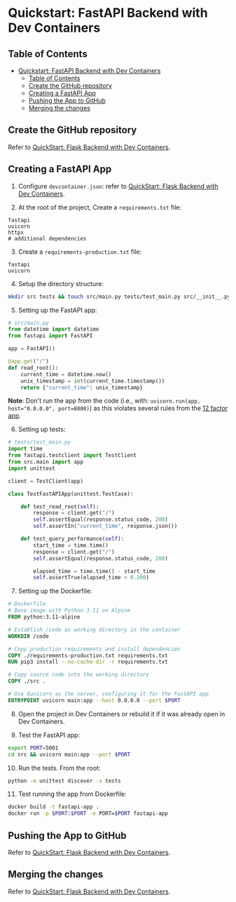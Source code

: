 # Quickstart: FastAPI Backend with Dev Containers

## Table of Contents

- [Quickstart: FastAPI Backend with Dev Containers](#quickstart-fastapi-backend-with-dev-containers)
  - [Table of Contents](#table-of-contents)
  - [Create the GitHub repository](#create-the-github-repository)
  - [Creating a FastAPI App](#creating-a-fastapi-app)
  - [Pushing the App to GitHub](#pushing-the-app-to-github)
  - [Merging the changes](#merging-the-changes)

## Create the GitHub repository

Refer to [QuickStart: Flask Backend with Dev Containers](./FLASK-SETUP.md).

## Creating a FastAPI App

1. Configure `devcontainer.json`: refer to [QuickStart: Flask Backend with Dev Containers](./FLASK-SETUP.md).

2. At the root of the project, Create a `requirements.txt` file:

```
fastapi
uvicorn
httpx
# additional dependencies
```

3. Create a `requirements-production.txt` file:

```
fastapi
uvicorn
```

4. Setup the directory structure:

```bash
mkdir src tests && touch src/main.py tests/test_main.py src/__init__.py tests/__init__.py Dockerfile
```

5. Setting up the FastAPI app:

```python
# src/main.py
from datetime import datetime
from fastapi import FastAPI

app = FastAPI()

@app.get("/")
def read_root():
    current_time = datetime.now()
    unix_timestamp = int(current_time.timestamp())
    return {"current_time": unix_timestamp}
```

**Note**: Don't run the app from the code (i.e., with: `uvicorn.run(app, host="0.0.0.0", port=8000)`) as this violates several rules from the [12 factor app](https://12factor.net).

6. Setting up tests:

```python
# tests/test_main.py
import time
from fastapi.testclient import TestClient
from src.main import app
import unittest

client = TestClient(app)

class TestFastAPIApp(unittest.TestCase):

    def test_read_root(self):
        response = client.get("/")
        self.assertEqual(response.status_code, 200)
        self.assertIn("current_time", response.json())

    def test_query_performance(self):
        start_time = time.time()
        response = client.get("/")
        self.assertEqual(response.status_code, 200)

        elapsed_time = time.time() - start_time
        self.assertTrue(elapsed_time < 0.200)
```

7. Setting up the Dockerfile:

```dockerfile
# Dockerfile
# Base image with Python 3.11 on Alpine
FROM python:3.11-alpine

# Establish /code as working directory in the container
WORKDIR /code

# Copy production requirements and install dependencies
COPY ./requirements-production.txt requirements.txt
RUN pip3 install --no-cache-dir -r requirements.txt

# Copy source code into the working directory
COPY ./src .

# Use Gunicorn as the server, configuring it for the FastAPI app
ENTRYPOINT uvicorn main:app --host 0.0.0.0 --port $PORT
```

8. Open the project in Dev Containers or rebuild it if it was already open in Dev Containers.

9. Test the FastAPI app:

```bash
export PORT=5001
cd src && uvicorn main:app --port $PORT
```

10. Run the tests. From the root:

```bash
python -m unittest discover -s tests
```

11. Test running the app from Dockerfile:

```bash
docker build -t fastapi-app .
docker run -p $PORT:$PORT -e PORT=$PORT fastapi-app
```

## Pushing the App to GitHub

Refer to [QuickStart: Flask Backend with Dev Containers](./FLASK-SETUP.md).

## Merging the changes

Refer to [QuickStart: Flask Backend with Dev Containers](./FLASK-SETUP.md).
